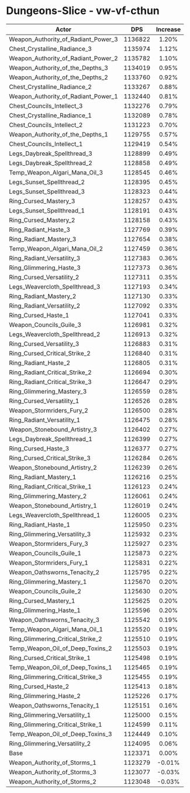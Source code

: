 # Dungeons-Slice - vw-vf-cthun
| Actor | DPS | Increase |
|---|:---:|:---:|
|Weapon_Authority_of_Radiant_Power_3|1136822|1.20%|
|Chest_Crystalline_Radiance_3|1135974|1.12%|
|Weapon_Authority_of_Radiant_Power_2|1135782|1.10%|
|Weapon_Authority_of_the_Depths_3|1134019|0.95%|
|Weapon_Authority_of_the_Depths_2|1133760|0.92%|
|Chest_Crystalline_Radiance_2|1133267|0.88%|
|Weapon_Authority_of_Radiant_Power_1|1132440|0.81%|
|Chest_Councils_Intellect_3|1132276|0.79%|
|Chest_Crystalline_Radiance_1|1132089|0.78%|
|Chest_Councils_Intellect_2|1131223|0.70%|
|Weapon_Authority_of_the_Depths_1|1129755|0.57%|
|Chest_Councils_Intellect_1|1129419|0.54%|
|Legs_Daybreak_Spellthread_3|1128899|0.49%|
|Legs_Daybreak_Spellthread_2|1128858|0.49%|
|Temp_Weapon_Algari_Mana_Oil_3|1128545|0.46%|
|Legs_Sunset_Spellthread_2|1128395|0.45%|
|Legs_Sunset_Spellthread_3|1128323|0.44%|
|Ring_Cursed_Mastery_3|1128257|0.43%|
|Legs_Sunset_Spellthread_1|1128191|0.43%|
|Ring_Cursed_Mastery_2|1128158|0.43%|
|Ring_Radiant_Haste_3|1127769|0.39%|
|Ring_Radiant_Mastery_3|1127654|0.38%|
|Temp_Weapon_Algari_Mana_Oil_2|1127459|0.36%|
|Ring_Radiant_Versatility_3|1127383|0.36%|
|Ring_Glimmering_Haste_3|1127373|0.36%|
|Ring_Cursed_Versatility_2|1127311|0.35%|
|Legs_Weavercloth_Spellthread_3|1127193|0.34%|
|Ring_Radiant_Mastery_2|1127130|0.33%|
|Ring_Radiant_Versatility_2|1127092|0.33%|
|Ring_Cursed_Haste_1|1127041|0.33%|
|Weapon_Councils_Guile_3|1126981|0.32%|
|Legs_Weavercloth_Spellthread_2|1126913|0.32%|
|Ring_Cursed_Versatility_3|1126883|0.31%|
|Ring_Cursed_Critical_Strike_2|1126840|0.31%|
|Ring_Radiant_Haste_2|1126805|0.31%|
|Ring_Radiant_Critical_Strike_2|1126694|0.30%|
|Ring_Radiant_Critical_Strike_3|1126647|0.29%|
|Ring_Glimmering_Mastery_3|1126559|0.28%|
|Ring_Cursed_Versatility_1|1126526|0.28%|
|Weapon_Stormriders_Fury_2|1126500|0.28%|
|Ring_Radiant_Versatility_1|1126475|0.28%|
|Weapon_Stonebound_Artistry_3|1126402|0.27%|
|Legs_Daybreak_Spellthread_1|1126399|0.27%|
|Ring_Cursed_Haste_3|1126377|0.27%|
|Ring_Cursed_Critical_Strike_3|1126284|0.26%|
|Weapon_Stonebound_Artistry_2|1126239|0.26%|
|Ring_Radiant_Mastery_1|1126216|0.25%|
|Ring_Radiant_Critical_Strike_1|1126123|0.24%|
|Ring_Glimmering_Mastery_2|1126061|0.24%|
|Weapon_Stonebound_Artistry_1|1126019|0.24%|
|Legs_Weavercloth_Spellthread_1|1126005|0.23%|
|Ring_Radiant_Haste_1|1125950|0.23%|
|Ring_Glimmering_Versatility_3|1125932|0.23%|
|Weapon_Stormriders_Fury_3|1125927|0.23%|
|Weapon_Councils_Guile_1|1125873|0.22%|
|Weapon_Stormriders_Fury_1|1125831|0.22%|
|Weapon_Oathsworns_Tenacity_2|1125795|0.22%|
|Ring_Glimmering_Mastery_1|1125670|0.20%|
|Weapon_Councils_Guile_2|1125630|0.20%|
|Ring_Cursed_Mastery_1|1125625|0.20%|
|Ring_Glimmering_Haste_1|1125596|0.20%|
|Weapon_Oathsworns_Tenacity_3|1125542|0.19%|
|Temp_Weapon_Algari_Mana_Oil_1|1125520|0.19%|
|Ring_Glimmering_Critical_Strike_2|1125510|0.19%|
|Temp_Weapon_Oil_of_Deep_Toxins_2|1125503|0.19%|
|Ring_Cursed_Critical_Strike_1|1125498|0.19%|
|Temp_Weapon_Oil_of_Deep_Toxins_1|1125465|0.19%|
|Ring_Glimmering_Critical_Strike_3|1125455|0.19%|
|Ring_Cursed_Haste_2|1125413|0.18%|
|Ring_Glimmering_Haste_2|1125226|0.17%|
|Weapon_Oathsworns_Tenacity_1|1125151|0.16%|
|Ring_Glimmering_Versatility_1|1125000|0.15%|
|Ring_Glimmering_Critical_Strike_1|1124599|0.11%|
|Temp_Weapon_Oil_of_Deep_Toxins_3|1124449|0.10%|
|Ring_Glimmering_Versatility_2|1124095|0.06%|
|Base|1123371|0.00%|
|Weapon_Authority_of_Storms_1|1123279|-0.01%|
|Weapon_Authority_of_Storms_3|1123077|-0.03%|
|Weapon_Authority_of_Storms_2|1123048|-0.03%|
